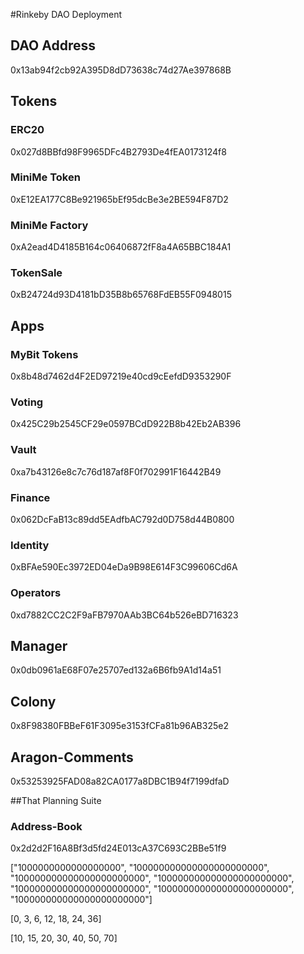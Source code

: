 #Rinkeby DAO Deployment

## DAO Address
0x13ab94f2cb92A395D8dD73638c74d27Ae397868B

## Tokens
### ERC20
0x027d8BBfd98F9965DFc4B2793De4fEA0173124f8

### MiniMe Token
0xE12EA177C8Be921965bEf95dcBe3e2BE594F87D2

### MiniMe Factory
0xA2ead4D4185B164c06406872fF8a4A65BBC184A1

### TokenSale
0xB24724d93D4181bD35B8b65768FdEB55F0948015

## Apps
### MyBit Tokens
0x8b48d7462d4F2ED97219e40cd9cEefdD9353290F

### Voting
0x425C29b2545CF29e0597BCdD922B8b42Eb2AB396

### Vault
0xa7b43126e8c7c76d187af8F0f702991F16442B49

### Finance
0x062DcFaB13c89dd5EAdfbAC792d0D758d44B0800

### Identity
0xBFAe590Ec3972ED04eDa9B98E614F3C99606Cd6A

### Operators
0xd7882CC2C2F9aFB7970AAb3BC64b526eBD716323

## Manager
0x0db0961aE68F07e25707ed132a6B6fb9A1d14a51

## Colony
0x8F98380FBBeF61F3095e3153fCFa81b96AB325e2

## Aragon-Comments
0x53253925FAD08a82CA0177a8DBC1B94f7199dfaD


##That Planning Suite
### Address-Book
0x2d2d2F16A8Bf3d5fd24E013cA37C693C2BBe51f9





["1000000000000000000", "100000000000000000000000", "100000000000000000000000", "100000000000000000000000", "100000000000000000000000", "100000000000000000000000", "100000000000000000000000"]

[0, 3, 6, 12, 18, 24, 36]

[10, 15, 20, 30, 40, 50, 70]
